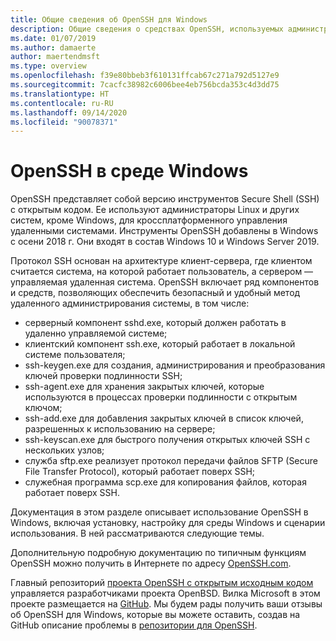 ```yaml
---
title: Общие сведения об OpenSSH для Windows
description: Общие сведения о средствах OpenSSH, используемых администраторами Linux и других систем, кроме Windows, для кроссплатформенного управления удаленными системами.
ms.date: 01/07/2019
ms.author: damaerte
author: maertendmsft
ms.type: overview
ms.openlocfilehash: f39e80bbeb3f610131ffcab67c271a792d5127e9
ms.sourcegitcommit: 7cacfc38982c6006bee4eb756bcda353c4d3dd75
ms.translationtype: HT
ms.contentlocale: ru-RU
ms.lasthandoff: 09/14/2020
ms.locfileid: "90078371"
---
```

# <a name="openssh-in-windows"></a>OpenSSH в среде Windows

OpenSSH представляет собой версию инструментов Secure Shell (SSH) с открытым кодом. Ее используют администраторы Linux и других систем, кроме Windows, для кроссплатформенного управления удаленными системами.
Инструменты OpenSSH добавлены в Windows с осени 2018 г. Они входят в состав Windows 10 и Windows Server 2019.

Протокол SSH основан на архитектуре клиент-сервера, где клиентом считается система, на которой работает пользователь, а сервером — управляемая удаленная система.
OpenSSH включает ряд компонентов и средств, позволяющих обеспечить безопасный и удобный метод удаленного администрирования системы, в том числе:

* серверный компонент sshd.exe, который должен работать в удаленно управляемой системе;
* клиентский компонент ssh.exe, который работает в локальной системе пользователя;
* ssh-keygen.exe для создания, администрирования и преобразования ключей проверки подлинности SSH;
* ssh-agent.exe для хранения закрытых ключей, которые используются в процессах проверки подлинности с открытым ключом;
* ssh-add.exe для добавления закрытых ключей в список ключей, разрешенных к использованию на сервере;
* ssh-keyscan.exe для быстрого получения открытых ключей SSH с нескольких узлов;
* служба sftp.exe реализует протокол передачи файлов SFTP (Secure File Transfer Protocol), который работает поверх SSH;
* служебная программа scp.exe для копирования файлов, которая работает поверх SSH.

Документация в этом разделе описывает использование OpenSSH в Windows, включая установку, настройку для среды Windows и сценарии использования. В ней рассматриваются следующие темы.

Дополнительную подробную документацию по типичным функциям OpenSSH можно получить в Интернете по адресу [OpenSSH.com](https://www.openssh.com/manual.html).

Главный репозиторий [проекта OpenSSH с открытым исходным кодом](https://www.openssh.com) управляется разработчиками проекта OpenBSD.
Вилка Microsoft в этом проекте размещается на [GitHub](https://github.com/PowerShell/openssh-portable).
Мы будем рады получить ваши отзывы об OpenSSH для Windows, которые вы можете оставить, создав на GitHub описание проблемы в [репозитории для OpenSSH](https://github.com/PowerShell/openssh-portable).
